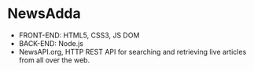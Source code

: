 # NewsAdda

<ul>
<li>FRONT-END: HTML5, CSS3, JS DOM</li>
<li>BACK-END: Node.js</li>
<li>NewsAPI.org, HTTP REST API for searching and retrieving live articles from all over the web.</li>
